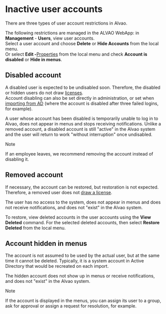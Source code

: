 # Inactive user accounts
      
There are three types of user account restrictions in Alvao.
     
The following restrictions are managed in the ALVAO WebApp: in **Management** - **Users**, view user accounts.  
         Select a user account and choose **Delete** or **Hide Accounts** from the local menu.  
         Or select **Edit -**[Properties](../../../list-of-windows/alvao-webapp/administration/users/create-user) from the local menu and check **Account is disabled** or **Hide in menus**.
      
## Disabled account
     
A disabled user is expected to be undisabled soon. Therefore, the disabled or hidden users do not draw [licenses](sd-licenses).  
         Account disabling can also be set directly in administration, or set when [importing from AD](../../../alvao-asset-management/implementation/users/authentication/ad) (where the account is disabled after three failed logins, for example).
      
A user whose account has been disabled is temporarily unable to log in to Alvao, does not appear in menus and stops receiving notifications. Unlike a removed account, a disabled account is still "active" in the Alvao system and the user will return to work "without interruption" once undisabled.

> [!NOTE]
> If an employee leaves, we recommend removing the account instead of disabling it.

## Removed account
     
If necessary, the account can be restored, but restoration is not expected. Therefore, a removed user does not [draw a license](sd-licenses).
      
The user has no access to the system, does not appear in menus and does not receive notifications, and does not "exist" in the Alvao system.
     
To restore, view deleted accounts in the user accounts using the **View Deleted** command. For the selected deleted accounts, then select **Restore Deleted** from the local menu.
      
## Account hidden in menus
     
The account is not assumed to be used by the actual user, but at the same time it cannot be deleted. Typically, it is a system account in Active Directory that would be recreated on each import.
      
The hidden account does not show up in menus or receive notifications, and does not "exist" in the Alvao system.

> [!NOTE]
> If the account is displayed in the menus, you can assign its user to a group, ask for approval or assign a request for resolution, for example.
